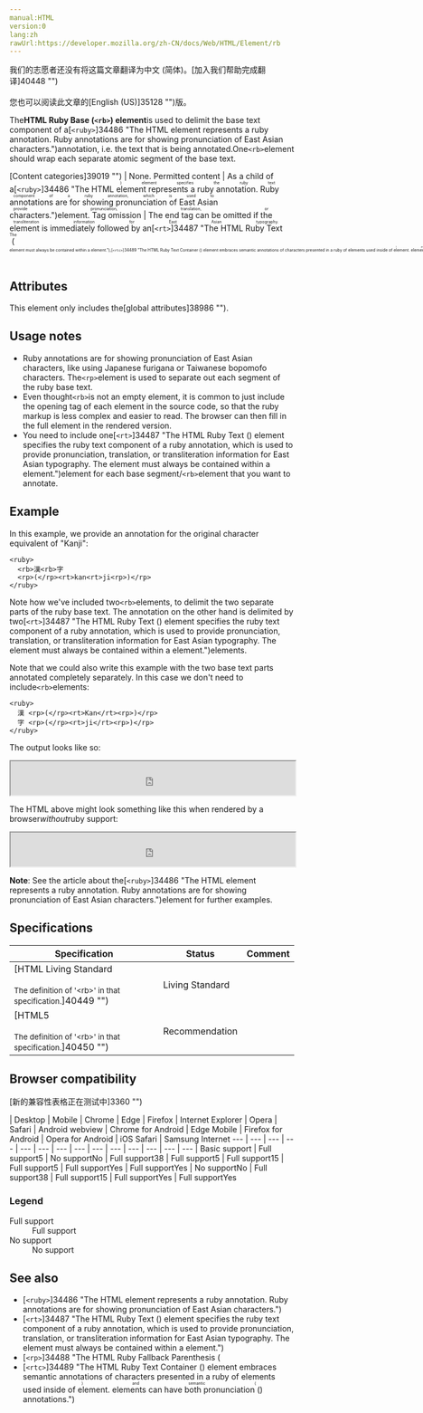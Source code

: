 ```yaml
---
manual:HTML
version:0
lang:zh
rawUrl:https://developer.mozilla.org/zh-CN/docs/Web/HTML/Element/rb
---
```




<bdi>我们的志愿者还没有将这篇文章翻译为<bdi>中文 (简体)</bdi>。[加入我们帮助完成翻译]40448 "")<br></br>您也可以阅读此文章的[English (US)]35128 "")版。</bdi>






The**HTML Ruby Base (`<rb>`) element**is used to delimit the base text component of a[`<ruby>`]34486 "The HTML <ruby> element represents a ruby annotation. Ruby annotations are for showing pronunciation of East Asian characters.")annotation, i.e. the text that is being annotated.One`<rb>`element should wrap each separate atomic segment of the base text.


[Content categories]39019 "") | None. 
Permitted content | As a child of a[`<ruby>`]34486 "The HTML <ruby> element represents a ruby annotation. Ruby annotations are for showing pronunciation of East Asian characters.")element. 
Tag omission | The end tag can be omitted if the element is immediately followed by an[`<rt>`]34487 "The HTML Ruby Text (<rt>) element specifies the ruby text component of a ruby annotation, which is used to provide pronunciation, translation, or transliteration information for East Asian typography. The <rt> element must always be contained within a <ruby> element."),[`<rtc>`]34489 "The HTML Ruby Text Container (<rtc>) element embraces semantic annotations of characters presented in a ruby of <rb> elements used inside of <ruby> element. <rb> elements can have both pronunciation (<rt>) and semantic (<rtc>) annotations."), or[`<rp>`]34488 "The HTML Ruby Fallback Parenthesis (<rp>) element is used to provide fall-back parentheses for browsers that do not support display of ruby annotations using the <ruby> element.")element or another`<rb>`element, or if there is no more content in the parent element. 
Permitted parents | A[`<ruby>`]34486 "The HTML <ruby> element represents a ruby annotation. Ruby annotations are for showing pronunciation of East Asian characters.")element. 
Permitted ARIA roles | Any 
DOM interface | [`HTMLElement`]12142 "The HTMLElement interface represents any HTML element. Some elements directly implement this interface, others implement it via an interface that inherits it.") 


## Attributes<a name="Attributes"></a>


This element only includes the[global attributes]38986 "").


## Usage notes<a name="Usage_notes"></a>

* Ruby annotations are for showing pronunciation of East Asian characters, like using Japanese furigana or Taiwanese bopomofo characters. The`<rp>`element is used to separate out each segment of the ruby base text.
* Even thought`<rb>`is not an empty element, it is common to just include the opening tag of each element in the source code, so that the ruby markup is less complex and easier to read. The browser can then fill in the full element in the rendered version.
* You need to include one[`<rt>`]34487 "The HTML Ruby Text (<rt>) element specifies the ruby text component of a ruby annotation, which is used to provide pronunciation, translation, or transliteration information for East Asian typography. The <rt> element must always be contained within a <ruby> element.")element for each base segment/`<rb>`element that you want to annotate.

## Example<a name="Example"></a>


In this example, we provide an annotation for the original character equivalent of &quot;Kanji&quot;:


```
<ruby>
  <rb>漢<rb>字
  <rp>(</rp><rt>kan<rt>ji<rp>)</rp>
</ruby>
```


Note how we&#39;ve included two`<rb>`elements, to delimit the two separate parts of the ruby base text. The annotation on the other hand is delimited by two[`<rt>`]34487 "The HTML Ruby Text (<rt>) element specifies the ruby text component of a ruby annotation, which is used to provide pronunciation, translation, or transliteration information for East Asian typography. The <rt> element must always be contained within a <ruby> element.")elements.



Note that we could also write this example with the two base text parts annotated completely separately. In this case we don&#39;t need to include`<rb>`elements:


```
<ruby>
  漢 <rp>(</rp><rt>Kan</rt><rp>)</rp>
  字 <rp>(</rp><rt>ji</rt><rp>)</rp>
</ruby>
```


The output looks like so:



<iframe src='https://mdn.mozillademos.org/en-US/docs/Web/HTML/Element/rb$samples/with-ruby?revision=1394794' width='100%' height='60'></iframe>




The HTML above might look something like this when rendered by a browser*without*ruby support:




<iframe src='https://mdn.mozillademos.org/en-US/docs/Web/HTML/Element/rb$samples/without-ruby?revision=1394794' width='100%' height='60'></iframe>




**Note**: See the article about the[`<ruby>`]34486 "The HTML <ruby> element represents a ruby annotation. Ruby annotations are for showing pronunciation of East Asian characters.")element for further examples.



## Specifications<a name="Specifications"></a>

Specification | Status | Comment 
 ---  |  ---  |  ---  | 
[HTML Living Standard<br></br><small>The definition of &#39;&lt;rb&gt;&#39; in that specification.</small>]40449 "") | Living Standard |  
[HTML5<br></br><small>The definition of &#39;&lt;rb&gt;&#39; in that specification.</small>]40450 "") | Recommendation |  


## Browser compatibility<a name="Browser_compatibility"></a>
[新的兼容性表格正在测试中<i></i>]3360 "")

 | <abbr>Desktop<i></i></abbr> | <abbr>Mobile<i></i></abbr> 
 | <abbr>Chrome<i></i></abbr> | <abbr>Edge<i></i></abbr> | <abbr>Firefox<i></i></abbr> | <abbr>Internet Explorer<i></i></abbr> | <abbr>Opera<i></i></abbr> | <abbr>Safari<i></i></abbr> | <abbr>Android webview<i></i></abbr> | <abbr>Chrome for Android<i></i></abbr> | <abbr>Edge Mobile<i></i></abbr> | <abbr>Firefox for Android<i></i></abbr> | <abbr>Opera for Android<i></i></abbr> | <abbr>iOS Safari<i></i></abbr> | <abbr>Samsung Internet<i></i></abbr> 
 ---  |  ---  |  ---  |  ---  |  ---  |  ---  |  ---  |  ---  |  ---  |  ---  |  ---  |  ---  |  ---  |  ---  | 
Basic support | <abbr>Full support</abbr>5 | <abbr>No support</abbr>No | <abbr>Full support</abbr>38 | <abbr>Full support</abbr>5 | <abbr>Full support</abbr>15 | <abbr>Full support</abbr>5 | <abbr>Full support</abbr>Yes | <abbr>Full support</abbr>Yes | <abbr>No support</abbr>No | <abbr>Full support</abbr>38 | <abbr>Full support</abbr>15 | <abbr>Full support</abbr>Yes | <abbr>Full support</abbr>Yes 


### Legend<a name="Legend"></a>
<dl><dt id=''><abbr>Full support</abbr></dt><dd>Full support</dd><dt id=''><abbr>No support</abbr></dt><dd>No support</dd></dl>

## See also<a name="See_also"></a>

* [`<ruby>`]34486 "The HTML <ruby> element represents a ruby annotation. Ruby annotations are for showing pronunciation of East Asian characters.")
* [`<rt>`]34487 "The HTML Ruby Text (<rt>) element specifies the ruby text component of a ruby annotation, which is used to provide pronunciation, translation, or transliteration information for East Asian typography. The <rt> element must always be contained within a <ruby> element.")
* [`<rp>`]34488 "The HTML Ruby Fallback Parenthesis (<rp>) element is used to provide fall-back parentheses for browsers that do not support display of ruby annotations using the <ruby> element.")
* [`<rtc>`]34489 "The HTML Ruby Text Container (<rtc>) element embraces semantic annotations of characters presented in a ruby of <rb> elements used inside of <ruby> element. <rb> elements can have both pronunciation (<rt>) and semantic (<rtc>) annotations.")



